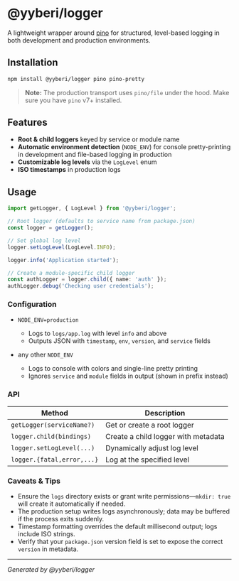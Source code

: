 # @yyberi/logger

A lightweight wrapper around [pino](https://www.npmjs.com/package/pino) for structured, level-based logging in both development and production environments.

## Installation

```bash
npm install @yyberi/logger pino pino-pretty
```

> **Note:** The production transport uses `pino/file` under the hood. Make sure you have `pino` v7+ installed.

## Features

* **Root & child loggers** keyed by service or module name
* **Automatic environment detection** (`NODE_ENV`) for console pretty-printing in development and file-based logging in production
* **Customizable log levels** via the `LogLevel` enum
* **ISO timestamps** in production logs

## Usage

```ts
import getLogger, { LogLevel } from '@yyberi/logger';

// Root logger (defaults to service name from package.json)
const logger = getLogger();

// Set global log level
logger.setLogLevel(LogLevel.INFO);

logger.info('Application started');

// Create a module-specific child logger
const authLogger = logger.child({ name: 'auth' });
authLogger.debug('Checking user credentials');
```

### Configuration

* `NODE_ENV=production`

  * Logs to `logs/app.log` with level `info` and above
  * Outputs JSON with `timestamp`, `env`, `version`, and `service` fields

* any other `NODE_ENV`

  * Logs to console with colors and single-line pretty printing
  * Ignores `service` and `module` fields in output (shown in prefix instead)

### API

| Method                     | Description                         |
| -------------------------- | ----------------------------------- |
| `getLogger(serviceName?)`  | Get or create a root logger         |
| `logger.child(bindings)`   | Create a child logger with metadata |
| `logger.setLogLevel(...)`  | Dynamically adjust log level        |
| `logger.{fatal,error,...}` | Log at the specified level          |

### Caveats & Tips

* Ensure the `logs` directory exists or grant write permissions—`mkdir: true` will create it automatically if needed.
* The production setup writes logs asynchronously; data may be buffered if the process exits suddenly.
* Timestamp formatting overrides the default millisecond output; logs include ISO strings.
* Verify that your `package.json` version field is set to expose the correct `version` in metadata.

---

*Generated by @yyberi/logger*
